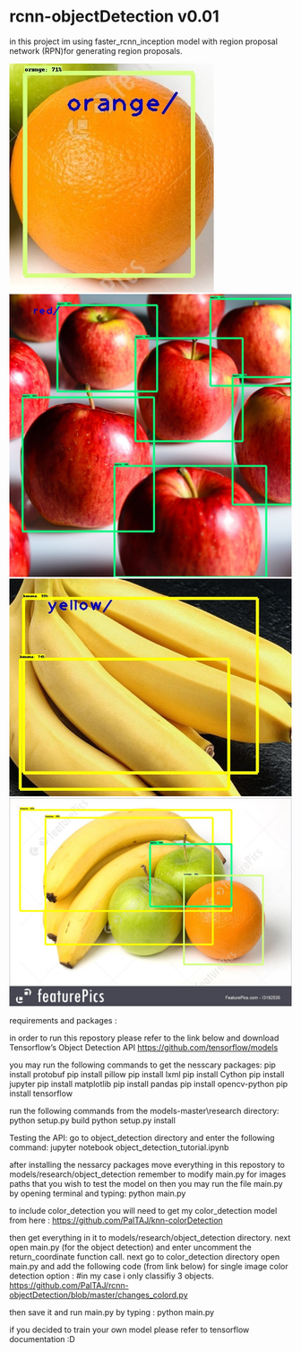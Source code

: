 # rcnn-objectDetection v0.01



in this project im using  faster_rcnn_inception model with region proposal network (RPN)for generating region proposals.


![Alt text](https://github.com/PalTAJ/rcnn-objectDetection/blob/master/final%20images/1.jpg?raw=true "Title")
![Alt text](https://github.com/PalTAJ/rcnn-objectDetection/blob/master/final%20images/11.jpg?raw=true "Title")
![Alt text](https://github.com/PalTAJ/rcnn-objectDetection/blob/master/final%20images/33.jpg?raw=true "Title")
![Alt text](https://github.com/PalTAJ/rcnn-objectDetection/blob/master/final%20images/combined.jpg?raw=true "Title")




requirements and packages :

in order to run this repostory please refer to the link below and download Tensorflow’s Object Detection API
https://github.com/tensorflow/models


you may run the following commands to get the nesscary packages:
       pip install protobuf
       pip install pillow
       pip install lxml
       pip install Cython
       pip install jupyter
       pip install matplotlib
       pip install pandas
       pip install opencv-python 
       pip install tensorflow


run the following commands from the models-master\research directory:
  python setup.py build
  python setup.py install
  
Testing the API:
go to object_detection directory and enter the following command:
jupyter notebook object_detection_tutorial.ipynb

after installing the nessarcy packages move everything in this repostory to models/research/object_detection
remember to modify main.py for images paths that you wish to test the model on
then you may run the file main.py by opening terminal and typing:
python main.py

to include color_detection you will need to get my color_detection model from here :
https://github.com/PalTAJ/knn-colorDetection

then get everything in it to models/research/object_detection directory.
next open main.py (for the object detection) and enter uncomment the return_coordinate function call.
next go to color_detection directory open main.py and add the following code (from link below) for single image color detection option :
#in my case i only classifiy 3 objects.
https://github.com/PalTAJ/rcnn-objectDetection/blob/master/changes_colord.py

then save it and run main.py by typing :
python main.py


if you decided to train your own model please refer to tensorflow documentation :D


